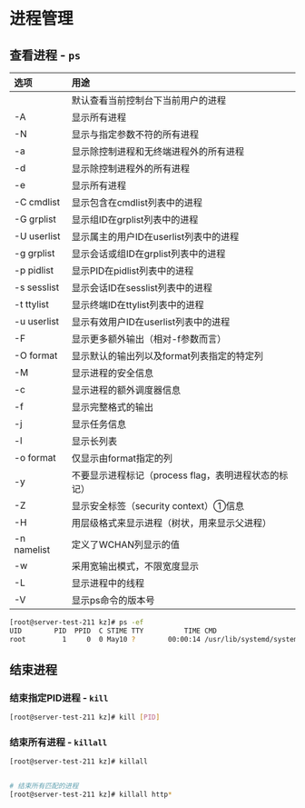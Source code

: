 # 进程管理

## 查看进程 - `ps`

| 选项 | 用途 |
|:-------|:-----|
|  | 默认查看当前控制台下当前用户的进程 |
| -A | 显示所有进程|
| -N | 显示与指定参数不符的所有进程|
| -a | 显示除控制进程和无终端进程外的所有进程|
| -d | 显示除控制进程外的所有进程|
| -e | 显示所有进程|
| -C cmdlist | 显示包含在cmdlist列表中的进程|
| -G grplist | 显示组ID在grplist列表中的进程|
| -U userlist | 显示属主的用户ID在userlist列表中的进程|
| -g grplist | 显示会话或组ID在grplist列表中的进程|
| -p pidlist | 显示PID在pidlist列表中的进程|
|-s sesslist | 显示会话ID在sesslist列表中的进程|
|-t ttylist  |显示终端ID在ttylist列表中的进程|
|-u userlist |显示有效用户ID在userlist列表中的进程|
|-F |显示更多额外输出（相对-f参数而言）|
|-O format |显示默认的输出列以及format列表指定的特定列|
|-M |显示进程的安全信息|
|-c |显示进程的额外调度器信息|
|-f |显示完整格式的输出|
|-j |显示任务信息|
|-l |显示长列表|
|-o format |仅显示由format指定的列|
|-y |不要显示进程标记（process flag，表明进程状态的标记）|
|-Z |显示安全标签（security context）①信息|
|-H |用层级格式来显示进程（树状，用来显示父进程）|
|-n namelist |定义了WCHAN列显示的值|
|-w |采用宽输出模式，不限宽度显示|
|-L |显示进程中的线程|
|-V |显示ps命令的版本号|

```bash
[root@server-test-211 kz]# ps -ef
UID        PID  PPID  C STIME TTY          TIME CMD
root         1     0  0 May10 ?        00:00:14 /usr/lib/systemd/systemd --system --deserialize 17

```

## 结束进程

### 结束指定PID进程 - `kill`

```bash
[root@server-test-211 kz]# kill [PID]
```

### 结束所有进程 - `killall`

```bash
[root@server-test-211 kz]# killall
```

```bash

# 结束所有匹配的进程
[root@server-test-211 kz]# killall http*
```